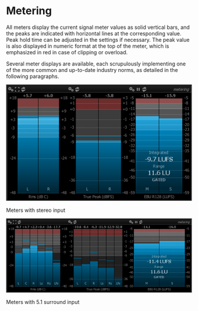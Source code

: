 # Metering
All meters display the current signal meter values as solid vertical bars, and the peaks are indicated
with horizontal lines at the corresponding value. <link type="document" target="Peak">Peak</link> hold time
can be adjusted in the settings if necessary. The peak value is also displayed in numeric format at the top
of the meter, which is emphasized in red in case of clipping or overload.

Several meter displays are available, each scrupulously implementing one of the more common and up-to-date
industry norms, as detailed in the following paragraphs.

![](../include/Meters_ST.png)

Meters with stereo input

![](../include/Meters_51.png)

Meters with 5.1 surround input



